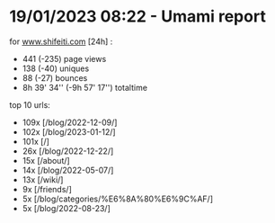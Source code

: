 # 19/01/2023 08:22 - Umami report
for www.shifeiti.com [24h] :

 - 441 (-235) page views
 - 138 (-40) uniques
 - 88 (-27) bounces
 - 8h 39' 34'' (-9h 57' 17'') totaltime


top 10 urls:
 - 109x [/blog/2022-12-09/]
 - 102x [/blog/2023-01-12/]
 - 101x [/]
 - 26x [/blog/2022-12-22/]
 - 15x [/about/]
 - 14x [/blog/2022-05-07/]
 - 13x [/wiki/]
 - 9x [/friends/]
 - 5x [/blog/categories/%E6%8A%80%E6%9C%AF/]
 - 5x [/blog/2022-08-23/]


